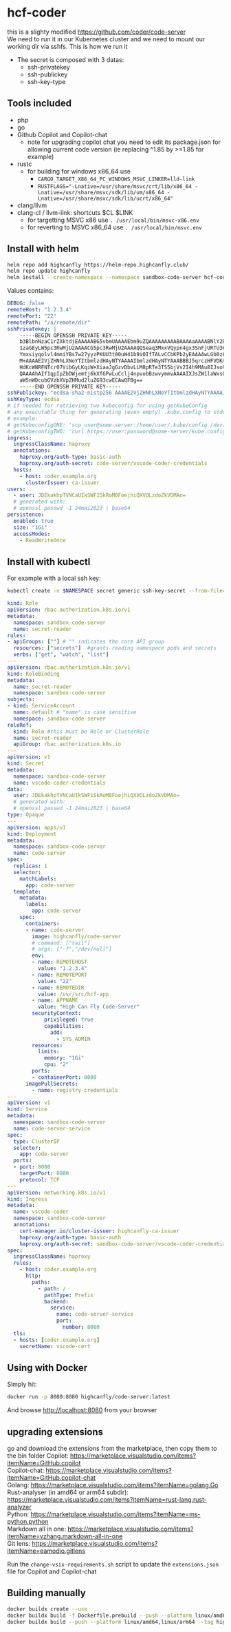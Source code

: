 # hcf-coder

this is a slighty modified <https://github.com/coder/code-server>  
We need to run it in our Kubernetes cluster and we need to mount our working dir via sshfs.
This is how we run it

- The secret is composed with 3 datas:
  - ssh-privatekey
  - ssh-publickey
  - ssh-key-type  
  
## Tools included

- php
- go
- Github Copilot and Copilot-chat
  - note for upgrading copilot chat you need to edit its package.json for allowing current code version (ie replacing ^1.85 by >=1.85 for example)
- rustc
  - for building for windows x86_64 use
    - `CARGO_TARGET_X86_64_PC_WINDOWS_MSVC_LINKER=lld-link`
    - `RUSTFLAGS="-Lnative=/usr/share/msvc/crt/lib/x86_64 -Lnative=/usr/share/msvc/sdk/lib/um/x86_64 -Lnative=/usr/share/msvc/sdk/lib/ucrt/x86_64"`
- clang/llvm
- clang-cl / llvm-link: shortcuts $CL $LINK
  - for targetting MSVC x86 use `. /usr/local/bin/msvc-x86.env`
  - for reverting to MSVC x86_64 use `. /usr/local/bin/msvc.env`

## Install with helm

```sh
helm repo add highcanfly https://helm-repo.highcanfly.club/
helm repo update highcanfly
helm install --create-namespace --namespace sandbox-code-server hcf-coder highcanfly/hcf-coder --values values.yaml
```

Values contains:

```yaml
DEBUG: false
remoteHost: "1.2.3.4"
remotePort: "22"
remotePath: "/a/remote/dir"
sshPrivatekey: |
    -----BEGIN OPENSSH PRIVATE KEY-----
    b3BlbnNzaC1rZXktdjEAAAAABG5vbmUAAAAEbm9uZQAAAAAAAAABAAAAaAAAABNlY2RzYS
    1zaGEyLW5pc3RwMjU2AAAACG5pc3RwMjU2AAAAQQSeaq3MxxVQypn4gx3SnFjURTU3K9O1
    Ymxsiyqolvl4mmiYBs7w27yyzPKUU3t00uW41b9iOIfTALvCCbKPb2yEAAAAwLGb0z6xm9
    M+AAAAE2VjZHNhLXNoYTItbmlzdHAyNTYAAAAIbmlzdHAyNTYAAABBBJ5qrczHFVDKmfiD
    HdKcWNRFNTcr07VibGyLKqiW+XiaaJgGzvDbvLLM8pRTe3TS5bjVv2I4h9MAu8IJso9vbI
    QAAAAhAIf1qpIpZbDWjemtj6kXfGPwLuCclj4npvobBzwvymmvAAAAIXJsZW1laWxsQEJs
    aW5nWDcubGVzbXVpZHMud2luZG93cwECAwQFBg==
    -----END OPENSSH PRIVATE KEY-----
sshPublickey: "ecdsa-sha2-nistp256 AAAAE2VjZHNhLXNoYTItbmlzdHAyNTYAAAAIbmlzdHAyNTYAAABBBJ5qrczHFVDKmfiDHdKcWNRFNTcr07VibGyLKqiW+XiaaJgGzvDbvLLM8pRTe3TS5bjVv2I4h9MAu8IJso9vbIQ= me@myhost.com"
sshKeyType: ecdsa
# if needed for retrieving two kubeconfig for using getKubeConfig
# any executable thing for generating (even empty) .kube.config to stdout
# example:
# getKubeconfigONE: 'scp user@some-server:/home/user/.kube/config /dev/stdout'
# getKubeconfigTWO: 'curl https://user:password@some-server/kube.config'
ingress:
  ingressClassName: haproxy
  annotations:
    haproxy.org/auth-type: basic-auth
    haproxy.org/auth-secret: code-server/vscode-coder-credentials
  hosts:
    - host: coder.example.org
      clusterIssuer: ca-issuer
users:
  - user: JDEkakhpTVNCaUIkSWF1SkRoM0FoejhiQXVOLzdoZkVDMAo=
  # generated with:
  # openssl passwd -1 24mai2023 | base64
persistence:
  enabled: true
  size: "1Gi"
  accessModes:
    - ReadWriteOnce
```

## Install with kubectl

For example with a local ssh key:

```sh
kubectl create -n $NAMESPACE secret generic ssh-key-secret --from-file=ssh-privatekey=$HOME/.ssh/id_ecdsa --from-file=ssh-publickey=$HOME/.ssh/id_ecdsa.pub --from-literal=ssh-key-type=ecdsa
```

```yaml
kind: Role
apiVersion: rbac.authorization.k8s.io/v1
metadata:
  namespace: sandbox-code-server
  name: secret-reader
rules:
- apiGroups: [""] # "" indicates the core API group
  resources: ["secrets"]  #grants reading namespace pods and secrets
  verbs: ["get", "watch", "list"]
---
apiVersion: rbac.authorization.k8s.io/v1
kind: RoleBinding
metadata:
  name: secret-reader
  namespace: sandbox-code-server
subjects:
- kind: ServiceAccount
  name: default # "name" is case sensitive
  namespace: sandbox-code-server
roleRef:
  kind: Role #this must be Role or ClusterRole
  name: secret-reader 
  apiGroup: rbac.authorization.k8s.io
---
apiVersion: v1
kind: Secret
metadata:
  namespace: sandbox-code-server
  name: vscode-coder-credentials
data:
  user: JDEkakhpTVNCaUIkSWF1SkRoM0FoejhiQXVOLzdoZkVDMAo=
  # generated with:
  # openssl passwd -1 24mai2023 | base64
type: Opaque
---
apiVersion: apps/v1
kind: Deployment
metadata:
  namespace: sandbox-code-server
  name: code-server
spec:
  replicas: 1
  selector:
    matchLabels:
      app: code-server
  template:
    metadata:
      labels:
        app: code-server
    spec:
      containers:
      - name: code-server
        image: highcanfly/code-server
        # command: ["tail"]
        # args: ["-f","/dev/null"]
        env:
        - name: REMOTEHOST
          value: "1.2.3.4"
        - name: REMOTEPORT
          value: "22"
        - name: REMOTEDIR
          value: /usr/src/hcf-app
        - name: APPNAME
          value: "High Can Fly Code-Server"
        securityContext:
            privileged: true
            capabilities:
              add:
                - SYS_ADMIN
        resources:
          limits:
            memory: "1Gi"
            cpu: "2"
        ports:
        - containerPort: 8080
      imagePullSecrets:
        - name: registry-credentials
---
apiVersion: v1
kind: Service
metadata:
  namespace: sandbox-code-server
  name: code-server-service
spec:
  type: ClusterIP
  selector:
    app: code-server
  ports:
  - port: 8080
    targetPort: 8080
    protocol: TCP
---
apiVersion: networking.k8s.io/v1
kind: Ingress
metadata:
  name: vscode-coder
  namespace: sandbox-code-server
  annotations:
    cert-manager.io/cluster-issuer: highcanfly-ca-issuer
    haproxy.org/auth-type: basic-auth
    haproxy.org/auth-secret: sandbox-code-server/vscode-coder-credentials
spec:
  ingressClassName: haproxy
  rules:
    - host: coder.example.org
      http:
        paths:
          - path: /
            pathType: Prefix
            backend:
              service:
                name: code-server-service
                port:
                  number: 8080
  tls:
  - hosts: [coder.example.org]
    secretName: vscode-cert
```

## Using with Docker

Simply hit:

```sh
docker run -p 8080:8080 highcanfly/code-server:latest
```

And browse <http://localhost:8080> from your browser

## upgrading extensions
go and download the extensions from the marketplace, then copy them to the bin folder
Copilot: https://marketplace.visualstudio.com/items?itemName=GitHub.copilot  
Copilot-chat: https://marketplace.visualstudio.com/items?itemName=GitHub.copilot-chat  
Golang: https://marketplace.visualstudio.com/items?itemName=golang.Go  
Rust-analyser (in amd64 or arm64 subdir): https://marketplace.visualstudio.com/items?itemName=rust-lang.rust-analyzer  
Python: https://marketplace.visualstudio.com/items?itemName=ms-python.python  
Markdown all in one: https://marketplace.visualstudio.com/items?itemName=yzhang.markdown-all-in-one  
Git lens: https://marketplace.visualstudio.com/items?itemName=eamodio.gitlens  

Run the `change-vsix-requirements.sh` script to update the `extensions.json` file for Copilot and Copilot-chat

## Building manually

```bash
docker buildx create --use
docker buildx build -f Dockerfile.prebuild --push --platform linux/amd64,linux/arm64 --tag highcanfly/devserver-prebuild:1.93.1 --tag highcanfly/devserver-prebuild:latest  .
docker buildx build --push --platform linux/amd64,linux/arm64 --tag highcanfly/code-server:1.93.1 --tag highcanfly/code-server:latest  .
```
